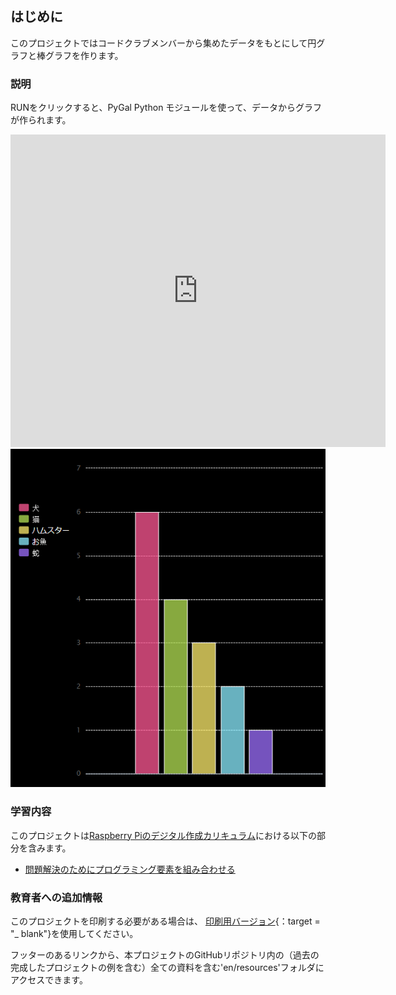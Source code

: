 ## はじめに

このプロジェクトではコードクラブメンバーから集めたデータをもとにして円グラフと棒グラフを作ります。

### 説明

RUNをクリックすると、PyGal Python モジュールを使って、データからグラフが作られます。

<div class="trinket">
  <iframe src="https://trinket.io/embed/python/70d24d92b8?outputOnly=true&start=result" width="600" height="500" frameborder="0" marginwidth="0" marginheight="0" allowfullscreen>
  </iframe>
  <img src="images/pets-finished.png">
</div>

### 学習内容

このプロジェクトは[Raspberry Piのデジタル作成カリキュラム](http://rpf.io/curriculum)における以下の部分を含みます。

+ [問題解決のためにプログラミング要素を組み合わせる](https://www.raspberrypi.org/curriculum/programming/builder/)

### 教育者への追加情報

このプロジェクトを印刷する必要がある場合は、 [印刷用バージョン](https://projects.raspberrypi.org/en/projects/about-me/print){：target = "_ blank"}を使用してください。

フッターのあるリンクから、本プロジェクトのGitHubリポジトリ内の（過去の完成したプロジェクトの例を含む）全ての資料を含む'en/resources'フォルダにアクセスできます。